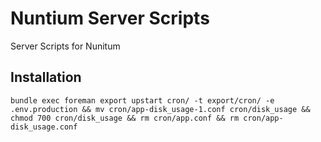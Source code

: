 # Nuntium Server Scripts

Server Scripts for Nunitum

## Installation

```
bundle exec foreman export upstart cron/ -t export/cron/ -e .env.production && mv cron/app-disk_usage-1.conf cron/disk_usage && chmod 700 cron/disk_usage && rm cron/app.conf && rm cron/app-disk_usage.conf
```
